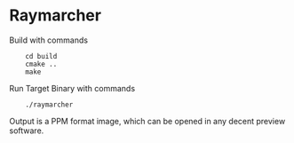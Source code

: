 # Raymarcher

Build with commands
	
		cd build
		cmake ..
		make

Run Target Binary with commands

		./raymarcher

Output is a PPM format image, which can be opened in any decent preview software.
